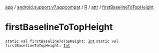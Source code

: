 [app](../../../index.md) / [android.support.v7.appcompat](../../index.md) / [R](../index.md) / [attr](index.md) / [firstBaselineToTopHeight](./first-baseline-to-top-height.md)

# firstBaselineToTopHeight

`static val firstBaselineToTopHeight: `[`Int`](https://kotlinlang.org/api/latest/jvm/stdlib/kotlin/-int/index.html)
`static val firstBaselineToTopHeight: `[`Int`](https://kotlinlang.org/api/latest/jvm/stdlib/kotlin/-int/index.html)